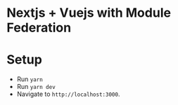 # Nextjs + Vuejs with Module Federation

# Setup

- Run `yarn`
- Run `yarn dev`
- Navigate to `http://localhost:3000`.
